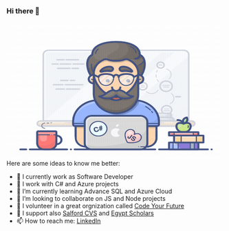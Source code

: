 ### Hi there 👋
<img align="right" alt="GIF" src="https://github.com/Ashaghel/Ashaghel/blob/main/DevAnim.gif?raw=true" width="500" height="320" />
 
Here are some ideas to know me better:

- 🏢 I currently work as Software Developer 
- 🔭 I work with C# and Azure projects
- 🌱 I’m currently learning Advance SQL and Azure Cloud
- 👯 I’m looking to collaborate on JS and Node projects
- 💬 I volunteer in a great orgnization called [Code Your Future](https://codeyourfuture.io/)
- 👋 I support also [Salford CVS](https://www.salfordcvs.co.uk/) and [Egypt Scholars](https://egyptscholars.org/)
- 📫 How to reach me: [LinkedIn](https://www.linkedin.com/in/ahmadalshaghel/)
 

